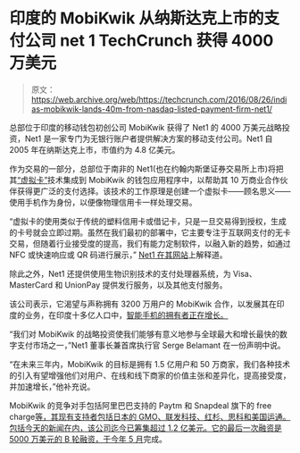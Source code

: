 # 印度的 MobiKwik 从纳斯达克上市的支付公司 net 1 TechCrunch 获得 4000 万美元

> 原文：<https://web.archive.org/web/https://techcrunch.com/2016/08/26/indias-mobikwik-lands-40m-from-nasdaq-listed-payment-firm-net1/>

总部位于印度的移动钱包初创公司 MobiKwik 获得了 Net1 的 4000 万美元战略投资，Net1 是一家专门为无银行账户者提供解决方案的移动支付公司。Net1 自 2005 年在纳斯达克上市，市值约为 4.8 亿美元。

作为交易的一部分，总部位于南非的 Net1(也在约翰内斯堡证券交易所上市)将把其[“虚拟卡”](https://web.archive.org/web/20230129104011/http://www.net1.com/key-products/mobile-virtual-card/)技术集成到 MobiKwik 的钱包应用程序中，以帮助其 10 万商业合作伙伴获得更广泛的支付选择。该技术的工作原理是创建一个虚拟卡——顾名思义——使用手机作为身份，以便像物理信用卡一样处理交易。

“虚拟卡的使用类似于传统的塑料信用卡或借记卡，只是一旦交易得到授权，生成的卡号就会立即过期。虽然在我们最初的部署中，它主要专注于互联网支付的无卡交易，但随着行业接受度的提高，我们有能力定制软件，以融入新的趋势，如通过 NFC 或快速响应或 QR 码进行展示，” [Net1 在其网站](https://web.archive.org/web/20230129104011/http://www.net1.com/key-products/mobile-virtual-card/)上解释道。

除此之外，Net1 还提供使用生物识别技术的支付处理器系统，为 Visa、MasterCard 和 UnionPay 提供发行服务，以及其他支付服务。

该公司表示，它渴望与声称拥有 3200 万用户的 MobiKwik 合作，以发展其在印度的业务，在印度十多亿人口中，[智能手机的拥有者正在增长。](https://web.archive.org/web/20230129104011/https://techcrunch.com/2016/08/19/samsung-leads-indias-smartphone-market-as-apples-iphone-se-fails-to-take-off/)

“我们对 MobiKwik 的战略投资使我们能够有意义地参与全球最大和增长最快的数字支付市场之一，”Net1 董事长兼首席执行官 Serge Belamant 在一份声明中说。

“在未来三年内，MobiKwik 的目标是拥有 1.5 亿用户和 50 万商家，我们各种技术的引入有望增强他们对用户、在线和线下商家的价值主张和差异化，提高接受度，并加速增长，”他补充说。

MobiKwik 的竞争对手包括阿里巴巴支持的 Paytm 和 Snapdeal 旗下的 free charge[等，其现有支持者包括日本的 GMO、联发科技、红杉、思科和美国运通。包括今天的新闻在内，该公司迄今已筹集超过 1.2 亿美元。它的最后一次融资是](https://web.archive.org/web/20230129104011/https://techcrunch.com/2015/04/08/snapdeal-freecharge/)[5000 万美元的 B 轮融资，于今年 5 月](https://web.archive.org/web/20230129104011/https://techcrunch.com/2016/05/03/indias-mobikwik-raises-50m-for-its-mobile-wallet-service/)完成。